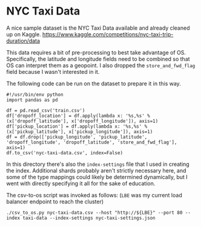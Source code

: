 # NYC Taxi Data

A nice sample dataset is the NYC Taxi Data available and already cleaned up on Kaggle.
https://www.kaggle.com/competitions/nyc-taxi-trip-duration/data

This data requires a bit of pre-processing to best take advantage of OS. Specifically, the latitude and longitude fields need to be combined so that OS can interpret them as a geopoint. I also dropped the `store_and_fwd_flag` field because I wasn't interested in it.

The following code can be run on the dataset to prepare it in this way.

```
#!/usr/bin/env python
import pandas as pd

df = pd.read_csv('train.csv')
df['dropoff_location'] = df.apply(lambda x: '%s,%s' % (x['dropoff_latitude'], x['dropoff_longitude']), axis=1)
df['pickup_location'] = df.apply(lambda x: '%s,%s' % (x['pickup_latitude'], x['pickup_longitude']), axis=1)
df = df.drop(['pickup_longitude', 'pickup_latitude', 'dropoff_longitude', 'dropoff_latitude', 'store_and_fwd_flag'], axis=1)
df.to_csv('nyc-taxi-data.csv', index=False)
```

In this directory there's also the `index-settings` file that I used in creating the index. Additional shards probably aren't strictly necessary here, and some of the type mappings could likely be determined dynamically, but I went with directly specifying it all for the sake of education.

The csv-to-os script was invoked as follows: (`LBE` was my current load balancer endpoint to reach the cluster)
```
./csv_to_os.py nyc-taxi-data.csv --host "http://${LBE}" --port 80 --index taxi-data --index-settings nyc-taxi-settings.json
``` 
